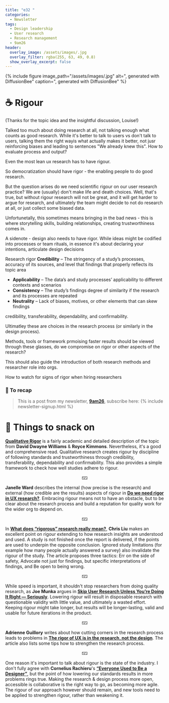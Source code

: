 ```yaml
---
title: "e32 "
categories:
  - Newsletter
tags:
  - Design leadership
  - User research
  - Research management
  - 9am26
header:
  overlay_image: /assets/images/.jpg
  overlay_filter: rgba(255, 63, 49, 0.8)
  show_overlay_excerpt: false
---
```


{% include figure image_path="/assets/images/.jpg" alt=", generated with DiffusionBee" caption=", generated with DiffusionBee" %}

# ☕ Rigour

(Thanks for the topic idea and the insightful discussion, Louise!)

Talked too much about doing research at all, not talking enough what counts as good research. While it's better to talk to users vs don't talk to users, talking them the right wayis what actually makes it better, not jusr reinforcing biases and leading to sentences "We already knew this". How to evaluate process and output?

Even the most lean ux research has to have rigour.

So democratization should have rigor - the enabling people to do good research.

But the question arises do we need scientific rigour on our user research practice? We are (usually) don't make life and death choices. Well, that's true, but without rigour research will not be great, and it will get harder to argue for research, and ultimately the team might decide to not do research at all, or just collect some biased data.

Unfortunetally, this sometimes means bringing in the bad news - this is where storytelling skills, building relationships, creating trustworthiness comes in.


A sidenote - design also needs to have rigor. While ideas might be codified into processes or team rituals, in essence it's about declaring your intentions, articulate design decisions

Research rigor
**Credibility** – The stringency of a study’s processes, accuracy of its sources, and level that findings that properly reflects its topic area
* **Applicability** – The data’s and study processes’ applicability to different contexts and scenarios  
* **Consistency** – The study’s findings degree of similarity if the research and its processes are repeated
* **Neutrality** – Lack of biases, motives, or other elements that can skew findings

credibility, transferability, dependability, and confirmability.

UItimatley these are choices in the research process (or similarly in the design process).

Methods, tools or framework prmoising faster results should be viewed through these glasses, do we compromise on rigor or other aspects of the research?

This should also guide the introduction of both research methods and researcher role into orgs.

How to watch for signs of rigor when hiring researchers

### 🥤 To recap

> This is a post from my newsletter, **[9am26](https://polgarp.com/categories/newsletter/)**, subscribe here:
> {% include newsletter-signup.html %}

# 🍪 Things to snack on

[**Qualitative Rigor**](https://open.byu.edu/education_research/qualitative_rigor) is a fairly academic and detailed description of the topic from **David Dwayne Williams** & **Royce Kimmons**. Nevertheless, it's a good and comprehensive read. Qualitative research creates rigour by discipline of following standards and trustworthiness through credibility, transferability, dependability and confirmability. This also provides a simple framework to check how well studies adhere to rigour.

<p style="text-align: center;">🁈</p>

**Janelle Ward** describes the internal (how precise is the research) and external (how credible are the results) aspects of rigour in [**Do we need rigor in UX research?**](https://dovetail.com/outlier/rigor-ux-research/). Embracing rigour means not to have an obstacle, but to be clear about the research process and build a reputation for quality work for the wider org to depend on.

<p style="text-align: center;">🁈</p>

In [**What does “rigorous” research really mean?**](https://uxdesign.cc/what-does-rigorous-research-really-mean-977ad62bfd0b), **Chris Liu** makes an excellent point on rigour extending to how research insights are understood and used. A study is not finished once the report is delivered, if the points are used to underpin the opposite conclusion. Ignored study limitations (for example how many people actually answered a survey) also invalidate the rigour of the study. The article proposes three tactics: Err on the side of safety, Advocate not just for findings, but specific interpretations of findings, and Be open to being wrong.

<p style="text-align: center;">🁈</p>

While speed is important, it shouldn't stop researchers from doing quality research, as **Joe Munka** argues in [**Skip User Research Unless You’re Doing It Right — Seriously**](https://medium.com/microsoft-design/skip-user-research-unless-youre-doing-it-right-seriously-15494e5ee033). Lowering rigour will result in disposable research with questionable validity with little value, and ultimately a wasted effort. Keeping rigour might take longer, but results will be longer-lasting, valid and usable for future iterations in the product.

<p style="text-align: center;">🁈</p>

**Adrienne Guillory** writes about how cutting corners in the research process leads to problems in [**The rigor of UX is in the research, not the design**](https://www.fastcompany.com/90792238/the-rigor-of-ux-is-in-the-research-not-the-design). The article also lists some tips how to strengthen the research process.

<p style="text-align: center;">🁈</p>

One reason it's important to talk about rigour is the state of the industry. I don't fully agree with **Cornelius Rachieru**'s [**“Everyone Used to Be a Designer”**](https://uxplanet.org/everyone-used-to-be-a-designer-530aa762e415), but the point of how lowering our standards results in more problems rings true. Making the research & design process more open, accessible is collaborative is the right way to go, as becoming more agile. The rigour of our approach however should remain, and new tools need to be applied to strengthen rigour, rather than weakening it.


